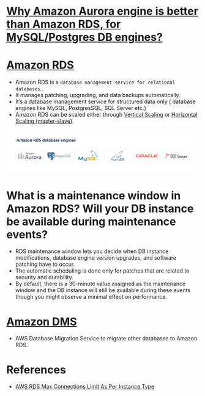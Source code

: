 
# [Why Amazon Aurora engine is better than Amazon RDS, for MySQL/Postgres DB engines?](AWSAuroraVsRDS.md)

# [Amazon RDS](https://aws.amazon.com/rds/) 
- Amazon RDS is a `database management service for relational databases`.
- It manages patching, upgrading, and data backups automatically. 
- It’s a database management service for structured data only ( database engines like MySQL, PostgresSQL, SQL Server etc.)
- Amazon RDS can be scaled either through [Vertical Scaling](../../1_HLDDesignComponents/0_SystemGlossaries/Scalability.md#vertical-scalability--scale-up-) or [Horizontal Scaling (master-slave)](../../1_HLDDesignComponents/0_SystemGlossaries/Scalability.md#db---horizontal-scaling-techniques).

![img.png](assests/RDS_database_engines.png)

# What is a maintenance window in Amazon RDS? Will your DB instance be available during maintenance events?
- RDS maintenance window lets you decide when DB instance modifications, database engine version upgrades, and software patching have to occur.
- The automatic scheduling is done only for patches that are related to security and durability.
- By default, there is a 30-minute value assigned as the maintenance window and the DB instance will still be available during these events though you might observe a minimal effect on performance.

# [Amazon DMS](https://aws.amazon.com/dms/)
- AWS Database Migration Service to migrate other databases to Amazon RDS.

# References
- [AWS RDS Max Connections Limit As Per Instance Type](https://sysadminxpert.com/aws-rds-max-connections-limit/)